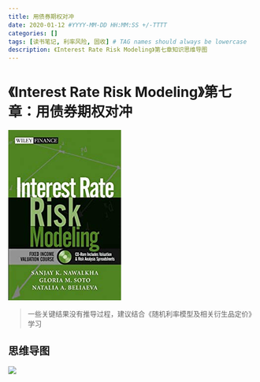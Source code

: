 ```yaml
---
title: 用债券期权对冲
date: 2020-01-12 #YYYY-MM-DD HH:MM:SS +/-TTTT
categories: []
tags: [读书笔记, 利率风险, 固收] # TAG names should always be lowercase
description: 《Interest Rate Risk Modeling》第七章知识思维导图
---
```


# 《Interest Rate Risk Modeling》第七章：用债券期权对冲

![](/img/irrm/cover.jpg)

> 一些关键结果没有推导过程，建议结合《随机利率模型及相关衍生品定价》学习

## 思维导图

![](/img/irrm/ch7.png)